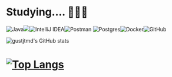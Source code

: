 # Studying.... 👩🏻‍💻

![Java](https://img.shields.io/badge/java-%23ED8B00.svg?style=for-the-badge&logo=openjdk&logoColor=white)<img src="https://img.shields.io/badge/spring-%236DB33F.svg?style=for-the-badge&logo=spring&logoColor=white">![IntelliJ IDEA](https://img.shields.io/badge/IntelliJIDEA-000000.svg?style=for-the-badge&logo=intellij-idea&logoColor=white)![Postman](https://img.shields.io/badge/Postman-FF6C37?style=for-the-badge&logo=postman&logoColor=white)
![Postgres](https://img.shields.io/badge/postgres-%23316192.svg?style=for-the-badge&logo=postgresql&logoColor=white)![Docker](https://img.shields.io/badge/docker-%230db7ed.svg?style=for-the-badge&logo=docker&logoColor=white)![GitHub](https://img.shields.io/badge/github-%23121011.svg?style=for-the-badge&logo=github&logoColor=white)


![gustjtmd's GitHub stats](https://github-readme-stats.vercel.app/api?username=gustjtmd&show_icons=true&theme=radical)


# [![Top Langs](https://github-readme-stats.vercel.app/api/top-langs/?username=gustjtmd&langs_count=10&layout=compact)]()
